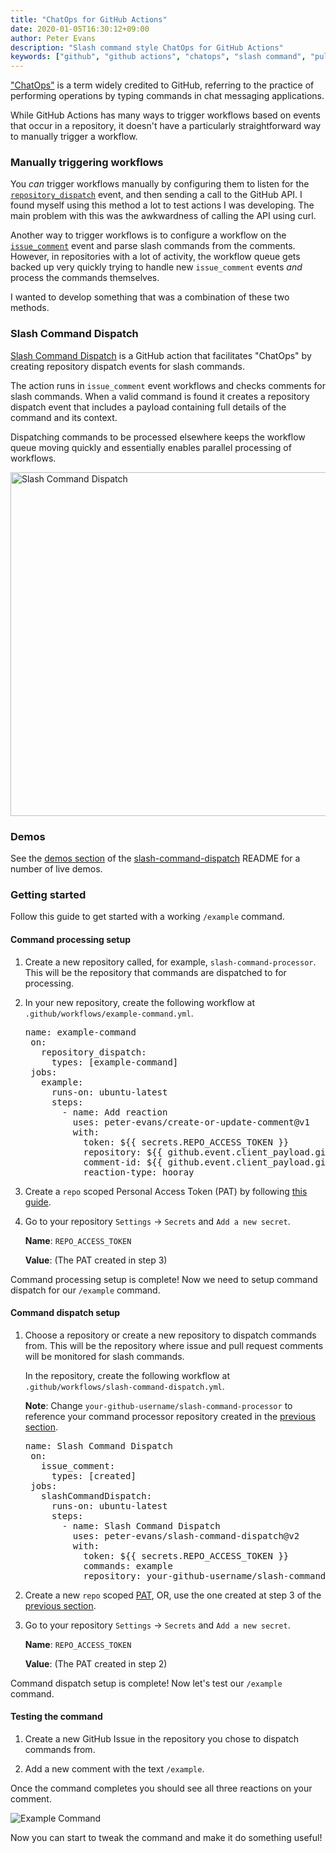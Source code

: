 ```yaml
---
title: "ChatOps for GitHub Actions"
date: 2020-01-05T16:30:12+09:00
author: Peter Evans
description: "Slash command style ChatOps for GitHub Actions"
keywords: ["github", "github actions", "chatops", "slash command", "pull requests", "issues", "issue comment", "slash-command-dispatch"]
---
```


["ChatOps"](https://www.pagerduty.com/blog/what-is-chatops/) is a term widely credited to GitHub, referring to the practice of performing operations by typing commands in chat messaging applications.

While GitHub Actions has many ways to trigger workflows based on events that occur in a repository, it doesn't have a particularly straightforward way to manually trigger a workflow.

### Manually triggering workflows

You *can* trigger workflows manually by configuring them to listen for the [`repository_dispatch`](https://help.github.com/en/actions/automating-your-workflow-with-github-actions/events-that-trigger-workflows#external-events-repository_dispatch) event, and then sending a call to the GitHub API. I found myself using this method a lot to test actions I was developing. The main problem with this was the awkwardness of calling the API using curl.

Another way to trigger workflows is to configure a workflow on the [`issue_comment`](https://help.github.com/en/actions/automating-your-workflow-with-github-actions/events-that-trigger-workflows#issue-comment-event-issue_comment) event and parse slash commands from the comments. However, in repositories with a lot of activity, the workflow queue gets backed up very quickly trying to handle new `issue_comment` events *and* process the commands themselves.

I wanted to develop something that was a combination of these two methods.

### Slash Command Dispatch

[Slash Command Dispatch](https://github.com/peter-evans/slash-command-dispatch) is a GitHub action that facilitates "ChatOps" by creating repository dispatch events for slash commands. 

The action runs in `issue_comment` event workflows and checks comments for slash commands. When a valid command is found it creates a repository dispatch event that includes a payload containing full details of the command and its context.

Dispatching commands to be processed elsewhere keeps the workflow queue moving quickly and essentially enables parallel processing of workflows.

<img src="/img/slash-command-dispatch.png" alt="Slash Command Dispatch" width="550">

### Demos

See the [demos section](https://github.com/peter-evans/slash-command-dispatch#demos) of the [slash-command-dispatch](https://github.com/peter-evans/slash-command-dispatch) README for a number of live demos.

### Getting started

Follow this guide to get started with a working `/example` command.

#### Command processing setup

1. Create a new repository called, for example, `slash-command-processor`.
   This will be the repository that commands are dispatched to for processing.

2. In your new repository, create the following workflow at `.github/workflows/example-command.yml`.

    <div class="highlight highlight-source-yaml"><pre><span class="pl-ent">name</span>: <span class="pl-s">example-command</span>
    <span class="pl-ent">on</span>:
      <span class="pl-ent">repository_dispatch</span>:
        <span class="pl-ent">types</span>: <span class="pl-s">[example-command]</span>
    <span class="pl-ent">jobs</span>:
      <span class="pl-ent">example</span>:
        <span class="pl-ent">runs-on</span>: <span class="pl-s">ubuntu-latest</span>
        <span class="pl-ent">steps</span>:
          - <span class="pl-ent">name</span>: <span class="pl-s">Add reaction</span>
            <span class="pl-ent">uses</span>: <span class="pl-s">peter-evans/create-or-update-comment@v1</span>
            <span class="pl-ent">with</span>:
              <span class="pl-ent">token</span>: <span class="pl-s">${{ secrets.REPO_ACCESS_TOKEN }}</span>
              <span class="pl-ent">repository</span>: <span class="pl-s">${{ github.event.client_payload.github.payload.repository.full_name }}</span>
              <span class="pl-ent">comment-id</span>: <span class="pl-s">${{ github.event.client_payload.github.payload.comment.id }}</span>
              <span class="pl-ent">reaction-type</span>: <span class="pl-s">hooray</span></pre></div>

3. Create a `repo` scoped Personal Access Token (PAT) by following [this guide](https://help.github.com/en/github/authenticating-to-github/creating-a-personal-access-token-for-the-command-line).

4. Go to your repository `Settings` -> `Secrets` and `Add a new secret`.

    **Name**: `REPO_ACCESS_TOKEN`

    **Value**: (The PAT created in step 3)

Command processing setup is complete! Now we need to setup command dispatch for our `/example` command.

#### Command dispatch setup

1. Choose a repository or create a new repository to dispatch commands from.
   This will be the repository where issue and pull request comments will be monitored for slash commands.

    In the repository, create the following workflow at `.github/workflows/slash-command-dispatch.yml`.

    **Note**: Change `your-github-username/slash-command-processor` to reference your command processor repository created in the [previous section](#command-processing-setup).

    <div class="highlight highlight-source-yaml"><pre><span class="pl-ent">name</span>: <span class="pl-s">Slash Command Dispatch</span>
    <span class="pl-ent">on</span>:
      <span class="pl-ent">issue_comment</span>:
        <span class="pl-ent">types</span>: <span class="pl-s">[created]</span>
    <span class="pl-ent">jobs</span>:
      <span class="pl-ent">slashCommandDispatch</span>:
        <span class="pl-ent">runs-on</span>: <span class="pl-s">ubuntu-latest</span>
        <span class="pl-ent">steps</span>:
          - <span class="pl-ent">name</span>: <span class="pl-s">Slash Command Dispatch</span>
            <span class="pl-ent">uses</span>: <span class="pl-s">peter-evans/slash-command-dispatch@v2</span>
            <span class="pl-ent">with</span>:
              <span class="pl-ent">token</span>: <span class="pl-s">${{ secrets.REPO_ACCESS_TOKEN }}</span>
              <span class="pl-ent">commands</span>: <span class="pl-s">example</span>
              <span class="pl-ent">repository</span>: <span class="pl-s">your-github-username/slash-command-processor</span></pre></div>

2. Create a new `repo` scoped [PAT](https://help.github.com/en/github/authenticating-to-github/creating-a-personal-access-token-for-the-command-line), OR, use the one created at step 3 of the [previous section](#command-processing-setup).

3. Go to your repository `Settings` -> `Secrets` and `Add a new secret`.

    **Name**: `REPO_ACCESS_TOKEN`

    **Value**: (The PAT created in step 2)

Command dispatch setup is complete! Now let's test our `/example` command.

#### Testing the command

1. Create a new GitHub Issue in the repository you chose to dispatch commands from.

2. Add a new comment with the text `/example`.

Once the command completes you should see all three reactions on your comment.

<img src="/img/example-command.png" alt="Example Command">

Now you can start to tweak the command and make it do something useful!
